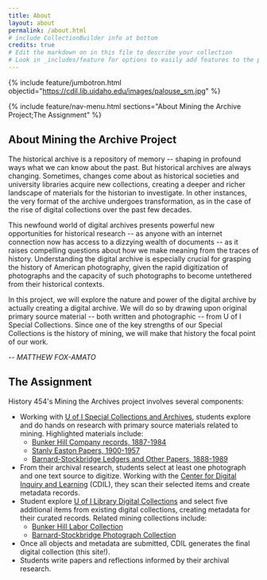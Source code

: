 ```yaml
---
title: About
layout: about
permalink: /about.html
# include CollectionBuilder info at bottom
credits: true
# Edit the markdown on in this file to describe your collection
# Look in _includes/feature for options to easily add features to the page
---
```


{% include feature/jumbotron.html objectid="https://cdil.lib.uidaho.edu/images/palouse_sm.jpg" %}

{% include feature/nav-menu.html sections="About Mining the Archive Project;The Assignment" %}

## About Mining the Archive Project

The historical archive is a repository of memory -- shaping in profound ways what we can know about the past. 
But historical archives are always changing. 
Sometimes, changes come about as historical societies and university libraries acquire new collections, creating a deeper and richer landscape of materials for the historian to investigate. 
In other instances, the very format of the archive undergoes transformation, as in the case of the rise of digital collections over the past few decades. 

This newfound world of digital archives presents powerful new opportunities for historical research -- as anyone with an internet connection now has access to a dizzying wealth of documents -- as it raises compelling questions about how we make meaning from the traces of history. 
Understanding the digital archive is especially crucial for grasping the history of American photography, given the rapid digitization of photographs and the capacity of such photographs to become untethered from their historical contexts. 

In this project, we will explore the nature and power of the digital archive by actually creating a digital archive. 
We will do so by drawing upon original primary source material -- both written and photographic -- from U of I Special Collections. 
Since one of the key strengths of our Special Collections is the history of mining, we will make that history the focal point of our work.

*-- MATTHEW FOX-AMATO*

## The Assignment

History 454's Mining the Archives project involves several components:

- Working with [U of I Special Collections and Archives](https://www.lib.uidaho.edu/special-collections/), students explore and do hands on research with primary source materials related to mining. Highlighted materials include:
    - [Bunker Hill Company records, 1887-1984](http://archiveswest.orbiscascade.org/ark:/80444/xv65328)
    - [Stanly Easton Papers, 1900-1957](https://archiveswest.orbiscascade.org/ark:/80444/xv66353)
    - [Barnard-Stockbridge Ledgers and Other Papers, 1888-1989](https://archiveswest.orbiscascade.org/ark:/80444/xv01033)
- From their archival research, students select at least one photograph and one text source to digitize. Working with the [Center for Digital Inquiry and Learning](https://cdil.lib.uidaho.edu/) (CDIL), they scan their selected items and create metadata records.
- Student explore [U of I Library Digital Collections](https://www.lib.uidaho.edu/digital/collections.html) and select five additional items from existing digital collections, creating metadata for their curated records. Related mining collections include: 
    - [Bunker Hill Labor Collection](https://www.lib.uidaho.edu/digital/bunkerhill/)
    - [Barnard-Stockbridge Photograph Collection](https://www.lib.uidaho.edu/digital/barstock/)
- Once all objects and metadata are submitted, CDIL generates the final digital collection (this site!). 
- Students write papers and reflections informed by their archival research.
